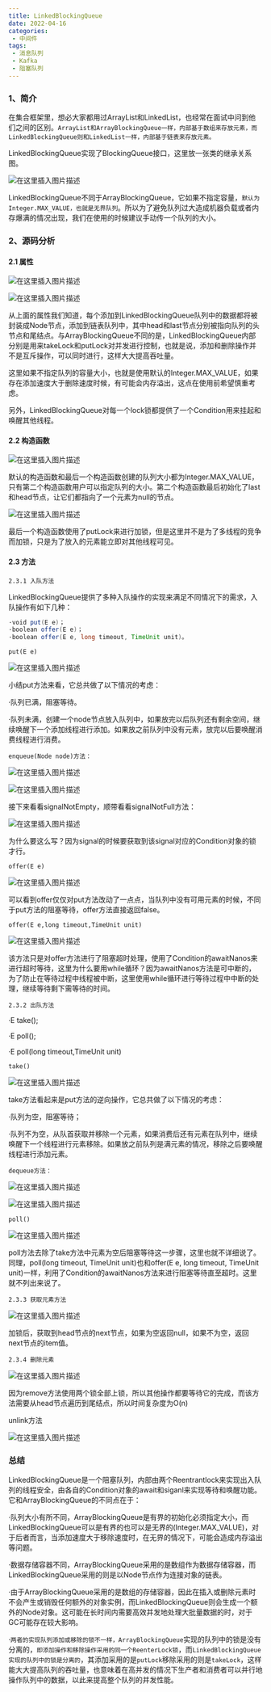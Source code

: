 ```yaml
---
title: LinkedBlockingQueue
date: 2022-04-16
categories:
 - 中间件
tags:
 - 消息队列
 - Kafka
 - 阻塞队列
---
```


### 1、简介

在集合框架里，想必大家都用过ArrayList和LinkedList，也经常在面试中问到他们之间的区别。`ArrayList和ArrayBlockingQueue一样，内部基于数组来存放元素，而LinkedBlockingQueue则和LinkedList一样，内部基于链表来存放元素。`

LinkedBlockingQueue实现了BlockingQueue接口，这里放一张类的继承关系图。

![在这里插入图片描述](https://img-blog.csdnimg.cn/79cca513c84c4e369e2bd8c1e48d96d3.png)

LinkedBlockingQueue不同于ArrayBlockingQueue，它如果不指定容量，`默认为Integer.MAX_VALUE，也就是无界队列`。所以为了避免队列过大造成机器负载或者内存爆满的情况出现，我们在使用的时候建议手动传一个队列的大小。

### 2、源码分析

#### 2.1 属性

![在这里插入图片描述](https://img-blog.csdnimg.cn/2a335b83f77c4c61ab4105bd2a7849b4.png)

![在这里插入图片描述](https://img-blog.csdnimg.cn/336b3f80879d4bd4bca997671d0bb5b8.png)

从上面的属性我们知道，每个添加到LinkedBlockingQueue队列中的数据都将被封装成Node节点，添加到链表队列中，其中head和last节点分别被指向队列的头节点和尾结点。与ArrayBlockingQueue不同的是，LinkedBlockingQueue内部分别是用来takeLock和putLock对并发进行控制，也就是说，添加和删除操作并不是互斥操作，可以同时进行，这样大大提高吞吐量。

这里如果不指定队列的容量大小，也就是使用默认的Integer.MAX_VALUE，如果存在添加速度大于删除速度时候，有可能会内存溢出，这点在使用前希望慎重考虑。

另外，LinkedBlockingQueue对每一个lock锁都提供了一个Condition用来挂起和唤醒其他线程。

#### 2.2 构造函数

![在这里插入图片描述](https://img-blog.csdnimg.cn/799e8cd025534a248fce1f68f44ace7c.png)

默认的构造函数和最后一个构造函数创建的队列大小都为Integer.MAX_VALUE，只有第二个构造函数用户可以指定队列的大小。第二个构造函数最后初始化了last和head节点，让它们都指向了一个元素为null的节点。

![在这里插入图片描述](https://img-blog.csdnimg.cn/61da61a882614f39b5b72a5c5b3f01df.png)

最后一个构造函数使用了putLock来进行加锁，但是这里并不是为了多线程的竞争而加锁，只是为了放入的元素能立即对其他线程可见。

#### 2.3 方法

`2.3.1 入队方法`

LinkedBlockingQueue提供了多种入队操作的实现来满足不同情况下的需求，入队操作有如下几种：
```java
·void put(E e)；
·boolean offer(E e)；
·boolean offer(E e, long timeout, TimeUnit unit)。
```

`put(E e)`

![在这里插入图片描述](https://img-blog.csdnimg.cn/b57a59a977c044eaaea4b62203cc90ff.png)

小结put方法来看，它总共做了以下情况的考虑：

·队列已满，阻塞等待。

·队列未满，创建一个node节点放入队列中，如果放完以后队列还有剩余空间，继续唤醒下一个添加线程进行添加。如果放之前队列中没有元素，放完以后要唤醒消费线程进行消费。

`enqueue(Node node)方法：`

![在这里插入图片描述](https://img-blog.csdnimg.cn/9c7d4a87d5fb4cc4b2f54ba6dd9615c1.png)

![在这里插入图片描述](https://img-blog.csdnimg.cn/91b202c0fd454ec19c1fe2edefb36a03.png)

接下来看看signalNotEmpty，顺带看看signalNotFull方法：

![在这里插入图片描述](https://img-blog.csdnimg.cn/2507a2c95eca4871a282cd55992cf108.png)

为什么要这么写？因为signal的时候要获取到该signal对应的Condition对象的锁才行。

`offer(E e)`

![在这里插入图片描述](https://img-blog.csdnimg.cn/a55e1afc43bd459495d2b4a1481beea5.png)

可以看到offer仅仅对put方法改动了一点点，当队列中没有可用元素的时候，不同于put方法的阻塞等待，offer方法直接返回false。

`offer(E e,long timeout,TimeUnit unit)`

![在这里插入图片描述](https://img-blog.csdnimg.cn/0874be19ecd948cfb09d477262aab75f.png)

该方法只是对offer方法进行了阻塞超时处理，使用了Condition的awaitNanos来进行超时等待，这里为什么要用while循环？因为awaitNanos方法是可中断的，为了防止在等待过程中线程被中断，这里使用while循环进行等待过程中中断的处理，继续等待剩下需等待的时间。

`2.3.2 出队方法`

·E take();

·E poll();

·E poll(long timeout,TimeUnit unit)

`take()`

![在这里插入图片描述](https://img-blog.csdnimg.cn/dcc07c832b424872b3121f686452a6be.png)

take方法看起来是put方法的逆向操作，它总共做了以下情况的考虑：

·队列为空，阻塞等待；

·队列不为空，从队首获取并移除一个元素，如果消费后还有元素在队列中，继续唤醒下一个线程进行元素移除。如果放之前队列是满元素的情况，移除之后要唤醒线程进行添加元素。

`dequeue方法：`

![在这里插入图片描述](https://img-blog.csdnimg.cn/ae924ab39a7d451bb6a710ac19c4692b.png)

![在这里插入图片描述](https://img-blog.csdnimg.cn/a835032269cb4c5b89b4c294b6df2fa1.png)

`poll()`

![在这里插入图片描述](https://img-blog.csdnimg.cn/d2a4fc4fd8374017b7b8fdf52d05fecc.png)

poll方法去除了take方法中元素为空后阻塞等待这一步骤，这里也就不详细说了。同理，poll(long timeout, TimeUnit unit)也和offer(E e, long timeout, TimeUnit unit)一样，利用了Condition的awaitNanos方法来进行阻塞等待直至超时。这里就不列出来说了。

`2.3.3 获取元素方法`

![在这里插入图片描述](https://img-blog.csdnimg.cn/29c97230e1c54f1eb126d30af6b7aa91.png)

加锁后，获取到head节点的next节点，如果为空返回null，如果不为空，返回next节点的item值。

`2.3.4 删除元素`

![在这里插入图片描述](https://img-blog.csdnimg.cn/5c55af929f8f43f4beffc6756940b7d3.png)

因为remove方法使用两个锁全部上锁，所以其他操作都要等待它的完成，而该方法需要从head节点遍历到尾结点，所以时间复杂度为O(n)

unlink方法

![在这里插入图片描述](https://img-blog.csdnimg.cn/4eddb24006394f928244c8ade6c39081.png)

### 总结

LinkedBlockingQueue是一个阻塞队列，内部由两个Reentrantlock来实现出入队列的线程安全，由各自的Condition对象的await和siganl来实现等待和唤醒功能。它和ArrayBlockingQueue的不同点在于：

·队列大小有所不同，ArrayBlockingQueue是有界的初始化必须指定大小，而LinkedBlockingQueue可以是有界的也可以是无界的(Integer.MAX_VALUE)，对于后者而言，当添加速度大于移除速度时，在无界的情况下，可能会造成内存溢出等问题。

·数据存储容器不同，ArrayBlockingQueue采用的是数组作为数据存储容器，而LinkedBlockingQueue采用的则是以Node节点作为连接对象的链表。

·由于ArrayBlockingQueue采用的是数组的存储容器，因此在插入或删除元素时不会产生或销毁任何额外的对象实例，而LinkedBlockingQueue则会生成一个额外的Node对象。这可能在长时间内需要高效并发地处理大批量数据的时，对于GC可能存在较大影响。

·`两者的实现队列添加或移除的锁不一样，ArrayBlockingQueue`实现的队列中的锁是没有分离的，`即添加操作和移除操作采用的同一个ReenterLock锁`，而`LinkedBlockingQueue实现的队列中的锁是分离的`，其添加采用的是`putLock`移除采用的则是`takeLock`，这样能大大提高队列的吞吐量，也意味着在高并发的情况下生产者和消费者可以并行地操作队列中的数据，以此来提高整个队列的并发性能。






